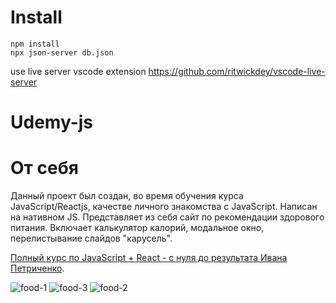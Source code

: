 # Install
```
npm install 
npx json-server db.json
```
use live server vscode extension
https://github.com/ritwickdey/vscode-live-server

# Udemy-js
# От себя
Данный проект был создан, во время обучения курса JavaScript/Reactjs, качестве личного знакомства с JavaScript. 
Написан на нативном JS.
Представляет из себя сайт по рекомендации здорового питания.
Включает калькулятор калорий, модальное окно, перелистывание слайдов "карусель".

[Полный курс по JavaScript + React - с нуля до результата Ивана Петриченко](https://www.udemy.com/course/javascript_full/).


![food-1](https://user-images.githubusercontent.com/97908844/205502572-f6afce99-dfae-45da-996c-762681cdfa43.png)
![food-3](https://user-images.githubusercontent.com/97908844/205502606-46bdf13d-bbb3-45d4-966d-bb19b2e1ff7c.png)
![food-2](https://user-images.githubusercontent.com/97908844/205502574-be624c90-f9d0-4cb7-8036-b746df50cbc8.png)

